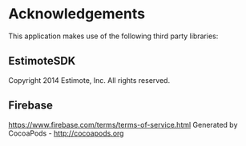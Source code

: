 # Acknowledgements
This application makes use of the following third party libraries:

## EstimoteSDK

Copyright 2014 Estimote, Inc. All rights reserved.


## Firebase

https://www.firebase.com/terms/terms-of-service.html
Generated by CocoaPods - http://cocoapods.org
